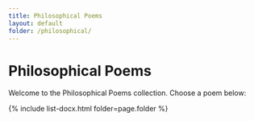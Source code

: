 ```yaml
---
title: Philosophical Poems
layout: default
folder: /philosophical/
---
```


# Philosophical Poems

Welcome to the Philosophical Poems collection. Choose a poem below:

{% include list-docx.html folder=page.folder %}

